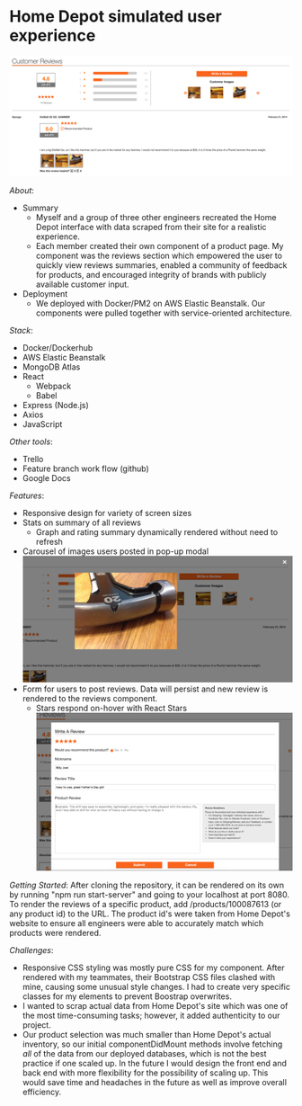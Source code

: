 # Home Depot simulated user experience #

![Screen shot of reviews section](dist/images/reviewsoverview.png?raw=true)

_About_:
* Summary
  * Myself and a group of three other engineers recreated the Home Depot interface with data scraped from their site for a realistic experience. 
  * Each member created their own component of a product page. My component was the reviews section which empowered the user to quickly view reviews summaries, enabled a community of feedback for products, and encouraged integrity of brands with publicly available customer input.
* Deployment
  * We deployed with Docker/PM2 on AWS Elastic Beanstalk. Our components were pulled together with service-oriented architecture. 

_Stack_:
* Docker/Dockerhub
* AWS Elastic Beanstalk
* MongoDB Atlas
* React 
  * Webpack
  * Babel
* Express (Node.js)
* Axios
* JavaScript 

_Other tools_:
* Trello
* Feature branch work flow (github)
* Google Docs 

_Features_:
* Responsive design for variety of screen sizes
* Stats on summary of all reviews
  * Graph and rating summary dynamically rendered without need to refresh
* Carousel of images users posted in pop-up modal
![Pop-up modal of user review images](dist/images/reviewimages.png?raw=true)
* Form for users to post reviews. Data will persist and new review is rendered to the reviews component.
  * Stars respond on-hover with React Stars
![Reviews form](dist/images/writereview.png?raw=true)

_Getting Started_:
After cloning the repository, it can be rendered on its own by running "npm run start-server" and going to your localhost at port 8080. To render the reviews of a specific product, add /products/100087613 (or any product id) to the URL. The product id's were taken from Home Depot's website to ensure all engineers were able to accurately match which products were rendered.

_Challenges_:
* Responsive CSS styling was mostly pure CSS for my component. After rendered with my teammates, their Bootstrap CSS files clashed with mine, causing some unusual style changes. I had to create very specific classes for my elements to prevent Boostrap overwrites. 
* I wanted to scrap actual data from Home Depot's site which was one of the most time-consuming tasks; however, it added authenticity to our project.
* Our product selection was much smaller than Home Depot's actual inventory, so our initial componentDidMount methods involve fetching _all_ of the data from our deployed databases, which is not the best practice if one scaled up. In the future I would design the front end and back end with more flexibility for the possibility of scaling up. This would save time and headaches in the future as well as improve overall efficiency. 
